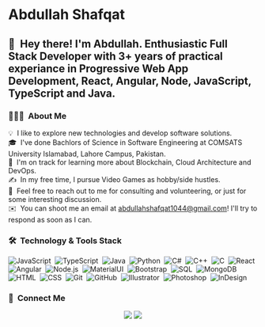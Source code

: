 # Abdullah Shafqat

## 👋 &nbsp;Hey there! I'm Abdullah. Enthusiastic Full Stack Developer with 3+ years of practical experiance in Progressive Web App Development, React, Angular, Node, JavaScript, TypeScript and Java.


### 👨🏻‍💻 &nbsp;About Me

💡 &nbsp;I like to explore new technologies and develop software solutions.\
🎓 &nbsp;I've done Bachlors of Science in Software Engineering at COMSATS University Islamabad, Lahore Campus, Pakistan.\
🌱 &nbsp;I'm on track for learning more about Blockchain, Cloud Architecture and DevOps.\
✍️ &nbsp;In my free time, I pursue Video Games as hobby/side hustles.\
💬 &nbsp;Feel free to reach out to me for consulting and volunteering, or just for some interesting discussion.\
✉️ &nbsp;You can shoot me an email at abdullahshafqat1044@gmail.com! I'll try to respond as soon as I can.<!-- \
📄 &nbsp;Please have a look at my [Résumé](https://www.abdull1044.com/) for more details about me. I'm open to feedback and suggestions! -->

### 🛠 &nbsp;Technology & Tools Stack

![JavaScript](https://img.shields.io/badge/-JavaScript-05122A?style=flat&logo=javascript)&nbsp;
![TypeScript](https://img.shields.io/badge/-TypeScript-05122A?style=flat&logo=typescript)&nbsp;
![Java](https://img.shields.io/badge/-Java-05122A?style=flat&logo=Java)&nbsp;
![Python](https://img.shields.io/badge/-Python-05122A?style=flat&logo=python)&nbsp;
![C#](https://img.shields.io/badge/-C_Sharp-05122A?style=flat&logo=C-sharp&logoColor=00599C)&nbsp;
![C++](https://img.shields.io/badge/-C++-05122A?style=flat&logo=C%2B%2B&logoColor=00599C)&nbsp;
![C](https://img.shields.io/badge/-C-05122A?style=flat&logo=C)&nbsp;
![React](https://img.shields.io/badge/-React-05122A?style=flat&logo=react)&nbsp;
![Angular](https://img.shields.io/badge/-Angular-05122A?style=flat&logo=angular&logoColor=DD0031)&nbsp;
![Node.js](https://img.shields.io/badge/-Node.js-05122A?style=flat&logo=node.js)&nbsp;
![MaterialUI](https://img.shields.io/badge/-Material_UI-05122A?style=flat&logo=Material-UI&logoColor=1976D2)&nbsp;
![Bootstrap](https://img.shields.io/badge/-Bootstrap-05122A?style=flat&logo=bootstrap&logoColor=563D7C)&nbsp;
![SQL](https://img.shields.io/badge/-sql-05122A?style=flat&logo=sqlite&logoColor=4479A1)&nbsp;
![MongoDB](https://img.shields.io/badge/-MongoDB-05122A?style=flat&logo=mongodb)&nbsp;
![HTML](https://img.shields.io/badge/-HTML-05122A?style=flat&logo=HTML5)&nbsp;
![CSS](https://img.shields.io/badge/-CSS-05122A?style=flat&logo=CSS3&logoColor=1572B6)&nbsp;
![Git](https://img.shields.io/badge/-Git-05122A?style=flat&logo=git)&nbsp;
![GitHub](https://img.shields.io/badge/-GitHub-05122A?style=flat&logo=github)&nbsp;
![Illustrator](https://img.shields.io/badge/-Illustrator-05122A?style=flat&logo=adobe-illustrator)&nbsp;
![Photoshop](https://img.shields.io/badge/-Photoshop-05122A?style=flat&logo=adobe-photoshop)&nbsp;
![InDesign](https://img.shields.io/badge/-InDesign-05122A?style=flat&logo=adobe-indesign)

### 🤝 &nbsp;Connect Me

<p align="center">
<a href="https://linkedin.com/in/abdullahShaqat"><img src="https://img.shields.io/badge/-@AbdullahShafqat-0A66C2?style=flat&logo=Linkedin&logoColor=white"/></a>
<a href="mailto:abdullahShafqat1044@gmail.com"><img src="https://img.shields.io/badge/-AbdullahShafqat@gmail.com-EA4335?style=flat&logo=Gmail&logoColor=white"/></a>
</p>

